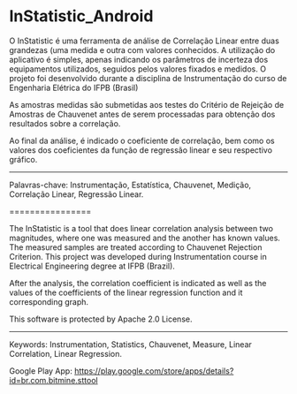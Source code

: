 # InStatistic_Android
O InStatistic é uma ferramenta de análise de Correlação Linear entre duas grandezas (uma medida e outra com valores conhecidos. A utilização do aplicativo é simples, apenas indicando os parâmetros de incerteza dos equipamentos utilizados, seguidos pelos valores fixados e medidos. O projeto foi desenvolvido durante a disciplina de Instrumentação do curso de Engenharia Elétrica do IFPB (Brasil)

As amostras medidas são submetidas aos testes do Critério de Rejeição de Amostras de Chauvenet antes de serem processadas para obtenção dos resultados sobre a correlação.

Ao final da análise, é indicado o coeficiente de correlação, bem como os valores dos coeficientes da função de regressão linear e seu respectivo gráfico.

-----
Palavras-chave: Instrumentação, Estatística, Chauvenet, Medição, Correlação Linear, Regressão Linear.


================


The InStatistic is a tool that does linear correlation analysis between two magnitudes, where one was measured and the another has known values. The measured samples are treated according to Chauvenet Rejection Criterion. This project was developed during Instrumentation course in Electrical Engineering degree at IFPB (Brazil).

After the analysis, the correlation coefficient is indicated as well as the values of the coefficients of the linear regression function and it corresponding graph.

This software is protected by Apache 2.0 License.

-----
Keywords: Instrumentation, Statistics, Chauvenet, Measure, Linear Correlation, Linear Regression.

Google Play App: https://play.google.com/store/apps/details?id=br.com.bitmine.sttool
